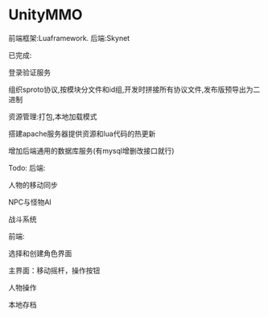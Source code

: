 # UnityMMO
前端框架:Luaframework.
后端:Skynet

已完成:

登录验证服务

组织sproto协议,按模块分文件和id组,开发时拼接所有协议文件,发布版预导出为二进制

资源管理:打包,本地加载模式

搭建apache服务器提供资源和lua代码的热更新

增加后端通用的数据库服务(有mysql增删改接口就行)

Todo:
后端:

人物的移动同步

NPC与怪物AI

战斗系统

前端:

选择和创建角色界面

主界面：移动摇杆，操作按钮

人物操作

本地存档


